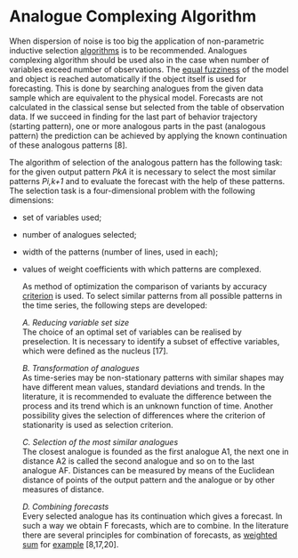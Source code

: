 # Analogue Complexing Algorithm

When dispersion of noise is too big the application of non-parametric inductive selection [algorithms](http://www.gmdh.net/GMDH_alg.htm) is to be recommended. Analogues complexing algorithm should be used also in the case when number of variables exceed number of observations. The [equal fuzziness](http://www.gmdh.net/GMDH_occ.htm) of the model and object is reached automatically if the object itself is used for forecasting. This is done by searching analogues from the given data sample which are equivalent to the physical model. Forecasts are not calculated in the classical sense but selected from the table of observation data. If we succeed in finding for the last part of behavior trajectory (starting pattern), one or more analogous parts in the past (analogous pattern) the prediction can be achieved by applying the known continuation of these analogous patterns [8].

The algorithm of selection of the analogous pattern has the following task: for the given output pattern _PkA_ it is necessary to select the most similar patterns _Pi,k+1_ and to evaluate the forecast with the help of these patterns. The selection task is a four-dimensional problem with the following dimensions:

- set of variables used;
- number of analogues selected;
- width of the patterns (number of lines, used in each);
- values of weight coefficients with which patterns are complexed.
    
    As method of optimization the comparison of variants by accuracy [criterion](http://www.gmdh.net/GMDH_com.htm#reg) is used. To select similar patterns from all possible patterns in the time series, the following steps are developed:
    
    _A. Reducing variable set size_  
    The choice of an optimal set of variables can be realised by preselection. It is necessary to identify a subset of effective variables, which were defined as the nucleus [17].
    
    _B. Transformation of analogues_  
    As time-series may be non-stationary patterns with similar shapes may have different mean values, standard deviations and trends. In the literature, it is recommended to evaluate the difference between the process and its trend which is an unknown function of time. Another possibility gives the selection of differences where the criterion of stationarity is used as selection criterion.
    
    _C. Selection of the most similar analogues_  
    The closest analogue is founded as the first analogue A1, the next one in distance A2 is called the second analogue and so on to the last analogue AF. Distances can be measured by means of the Euclidean distance of points of the output pattern and the analogue or by other measures of distance.
    
    _D. Combining forecasts_  
    Every selected analogue has its continuation which gives a forecast. In such a way we obtain F forecasts, which are to combine. In the literature there are several principles for combination of forecasts, as [weighted sum](http://www.gmdh.net/GMDH_occ.htm) for [example](http://www.gmdh.net/GMDH_ex3.htm) [8,17,20].